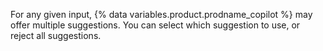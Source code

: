 For any given input, {% data variables.product.prodname_copilot %} may offer multiple suggestions. You can select which suggestion to use, or reject all suggestions.
